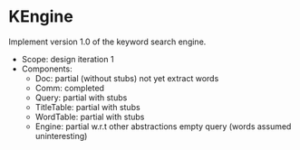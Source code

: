 # KEngine

Implement version 1.0 of the keyword search engine.

- Scope: design iteration 1
- Components:
  - Doc: partial (without stubs) not yet extract words
  - Comm: completed
  - Query: partial with stubs
  - TitleTable: partial with stubs
  - WordTable: partial with stubs
  - Engine: partial w.r.t other abstractions 
    empty query (words assumed uninteresting)